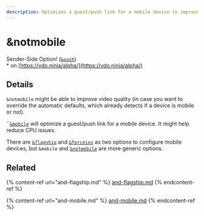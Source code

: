 ```yaml
---
description: Optimizes a guest/push link for a mobile device to improve video quality
---
```


# \&notmobile

Sender-Side Option! ([`&push`](../../source-settings/push.md))\
\* on [https://vdo.ninja/alpha/](https://vdo.ninja/alpha/)

## Details

`&notmobile` might be able to improve video quality (in case you want to override the automatic defaults, which already detects if a device is mobile or not).

``[`&mobile`](and-mobile.md) will optimize a guest/push link for a mobile device. It might help reduce CPU issues.

There are [`&flagship`](and-flagship.md) and [`&forceios`](../../source-settings/and-forceios.md) as two options to configure mobile devices, but `&mobile` and [`&notmobile`](and-notmobile.md) are more generic options.

## Related

{% content-ref url="and-flagship.md" %}
[and-flagship.md](and-flagship.md)
{% endcontent-ref %}

{% content-ref url="and-mobile.md" %}
[and-mobile.md](and-mobile.md)
{% endcontent-ref %}
